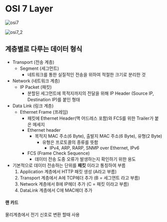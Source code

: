 # OSI 7 Layer

![osi7](https://1.bp.blogspot.com/-wtMZmsd3Wdw/W5Y8_ZlJzvI/AAAAAAAAAew/70nsmVdODV47cWgVAVOqFA6_0uGo0LunACLcBGAs/s640/%25EA%25B7%25B8%25EB%25A6%25BC4.PNG)

![osi7_2](https://media.vlpt.us/images/xldksps4/post/980fe5d0-fcfe-4395-9148-0a110475ba26/image.png)



## 계층별로 다루는 데이터 형식

- Transport (전송 계층)
  - Segment (세그먼트)
    - 네트워크를 통한 실질적인 전송을 위하여 적절한 크기로 분리한 것
- Network (네트워크 계층)
  - IP Packet (패킷)
    - 분할된 세그먼트에 목적지까지의 전달을 위해 IP Header (Source IP, Destination IP)를 붙인 형태
- Data Link (링크 계층)
  - Ethernet Frame (프레임)
    - 패킷에 Ethernet Header(맥 어드레스 포함)와 FCS를 위한 Trailer가 붙은 메세지
    - Ethernet header
      - 목적지 MAC 주소(6 Byte), 출발지 MAC 주소(6 Byte), 유형(2 Byte)
        - 유형은 프로토콜의 종류를 뜻함
          - IPv4, ARP, RARP, SNMP over Ethernet, IPv6
    - FCS (Frame Check Sequence)
      - 데이터 전송 도중 오류가 발생하는지 확인하기 위한 용도
- 기본적으로 데이터 전송하는 단위를 **패킷** 이라고 통칭하여 부름
  1. Application 계층에서 HTTP 패킷 생성 (A라고 부름)
  2. Transport 계층에서 A에 TCP헤더 추가 (B = 세그먼트 라고 부름)
  3. Network 계층에서 B에 IP헤더 추가 (C = 패킷 이라고 부름)
  4. DataLink 계층에서 C에 MAC헤더 추가



#### 랜 카드

 물리계층에서 전기 신호로 변환 할때 사용
